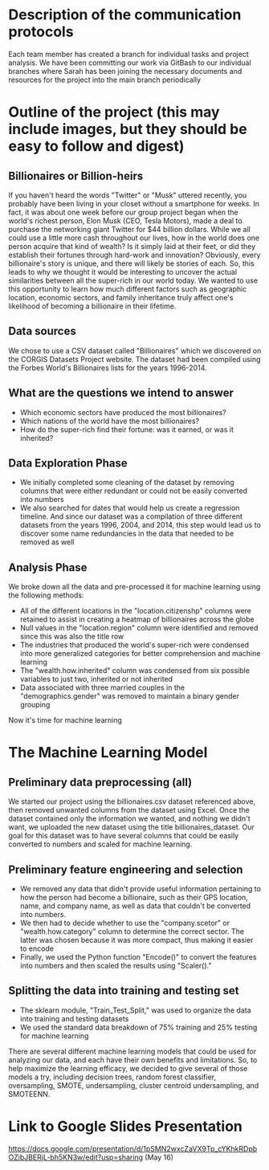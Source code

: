 # Description of the communication protocols
Each team member has created a branch for individual tasks and project analysis.  We have been committing our work via GitBash to our individual branches where Sarah has been joining the necessary documents and resources for the project into the main branch periodically


# Outline of the project (this may include images, but they should be easy to follow and digest)

## Billionaires or Billion-heirs
If you haven't heard the words "Twitter" or "Musk" uttered recently, you probably have been living in your closet without a smartphone for weeks.  In fact, it was about one week before our group project began when the world's richest person, Elon Musk (CEO, Tesla Motors), made a deal to purchase the networking giant Twitter for $44 billion dollars.  While we all could use a little more cash throughout our lives, how in the world does one person acquire that kind of wealth?  Is it simply laid at their feet, or did they establish their fortunes through hard-work and innovation?  Obviously, every billionaire's story is unique, and there will likely be stories of each.  So, this leads to why we thought it would be interesting to uncover the actual similarities between all the super-rich in our world today.  We wanted to use this opportunity to learn how much different factors such as geographic location, economic sectors, and family inheritance truly affect one's likelihood of becoming a billionaire in their lifetime.

## Data sources
We chose to use a CSV dataset called "Billionaires" which we discovered on the CORGIS Datasets Project website.  The dataset had been compiled using the Forbes World's Billionaires lists for the years 1996-2014.

## What are the questions we intend to answer
* Which economic sectors have produced the most billionaires?
* Which nations of the world have the most billionaires?
* How do the super-rich find their fortune: was it earned, or was it inherited?

## Data Exploration Phase
* We initially completed some cleaning of the dataset by removing columns that were either redundant or could not be easily converted into numbers
* We also searched for dates that would help us create a regression timeline.  And since our dataset was a compilation of three different datasets from the years 1996, 2004, and 2014, this step would lead us to discover some name redundancies in the data that needed to be removed as well

## Analysis Phase
We broke down all the data and pre-processed it for machine learning using the following methods:
* All of the different locations in the "location.citizenshp" columns were retained to assist in creating a heatmap of billionaires across the globe
* Null values in the "location.region" column were identified and removed since this was also the title row
* The industries that produced the world's super-rich were condensed into more generalized categories for better comprehension and machine learning
* The "wealth.how.inherited" column was condensed from six possible variables to just two, inherited or not inherited
* Data associated with three married couples in the "demographics.gender" was removed to maintain a binary gender grouping

Now it's time for machine learning

# The Machine Learning Model

## Preliminary data preprocessing (all)
We started our project using the billionaires.csv dataset referenced above, then removed unwanted columns from the dataset using Excel.  Once the dataset contained only the information we wanted, and nothing we didn't want, we uploaded the new dataset using the title billionaires_dataset.  Our goal for this dataset was to have several columns that could be easily converted to numbers and scaled for machine learning.

## Preliminary feature engineering and selection
* We removed any data that didn't provide useful information pertaining to how the person had become a billionaire, such as their GPS location, name, and company name, as well as data that couldn't be converted into numbers.
* We then had to decide whether to use the "company.scetor" or "wealth.how.category" column to determine the correct sector.  The latter was chosen because it was more compact, thus making it easier to encode
* Finally, we used the Python function "Encode()" to convert the features into numbers and then scaled the results using "Scaler()."

## Splitting the data into training and testing set
* The sklearn module, "Train_Test_Split," was used to organize the data into training and testing datasets
* We used the standard data breakdown of 75% training and 25% testing for machine learning

There are several different machine learning models that could be used for analyzing our data, and each have their own benefits and limitations.  So, to help maximize the learning efficacy, we decided to give several of those models a try, including decision trees, random forest classifier, oversampling, SMOTE, undersampling, cluster centroid undersampling, and SMOTEENN.

# Link to Google Slides Presentation
https://docs.google.com/presentation/d/1pSMN2wxcZaVX9Tp_cYKhkRDpbOZibJBERjL-bh5KN3w/edit?usp=sharing (May 16)

